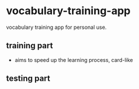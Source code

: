 # vocabulary-training-app
vocabulary training app for personal use.

## training part

- aims to speed up the learning process, card-like

## testing part
